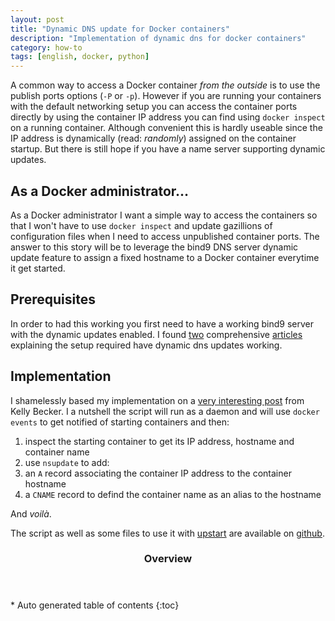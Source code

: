```yaml
---
layout: post
title: "Dynamic DNS update for Docker containers"
description: "Implementation of dynamic dns for docker containers"
category: how-to
tags: [english, docker, python]
---
```


A common way to access a Docker container *from the outside* is to use the publish ports options (`-P` or `-p`). However if you are running your containers with the default networking setup you can access the container ports directly by using the container IP address you can find using `docker inspect` on a running container. Although convenient this is hardly useable since the IP address is dynamically (read: *randomly*) assigned on the container startup. But there is still hope if you have a name server supporting dynamic updates.

## As a Docker administrator…

As a Docker administrator I want a simple way to access the containers so that I won't have to use `docker inspect` and update gazillions of configuration files when I need to access unpublished container ports. The answer to this story will be to leverage the bind9 DNS server dynamic update feature to assign a fixed hostname to a Docker container everytime it get started.

## Prerequisites

In order to had this working you first need to have a working bind9 server with the dynamic updates enabled. I found [two](https://www.erianna.com/nsupdate-dynamic-dns-updates-with-bind9) comprehensive [articles](https://www.debian-administration.org/article/591/Using_the_dynamic_DNS_editor_nsupdate) explaining the setup required have dynamic dns updates working.

## Implementation

I shamelessly based my implementation on a [very interesting post](http://objectiveoriented.com/devops/2014/02/15/docker-io-service-discovery-your-network-and-how-to-make-it-work/) from Kelly Becker. I a nutshell the script will run as a daemon and will use `docker events` to get notified of starting containers and then:

1. inspect the starting container to get its IP address, hostname and container name
1. use `nsupdate` to add:
  1. an `A` record associating the container IP address to the container hostname
  1. a `CNAME` record to defind the container name as an alias to the hostname


And *voilà*.

The script as well as some files to use it with [upstart](http://upstart.ubuntu.com/) are available on [github](https://github.com/ggtools/docker-tools).

<section id="table-of-contents" class="toc">
<header>
<h3>Overview</h3>
</header>
<div id="drawer" markdown="1">
*  Auto generated table of contents
{:toc}
</div>
</section><!-- /#table-of-contents -->
